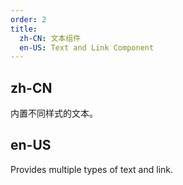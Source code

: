 ```yaml
---
order: 2
title:
  zh-CN: 文本组件
  en-US: Text and Link Component
---
```


## zh-CN
内置不同样式的文本。


## en-US
Provides multiple types of text and link.

